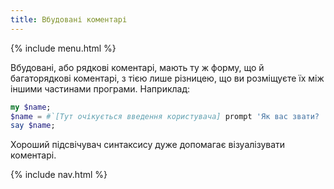```yaml
---
title: Вбудовані коментарі
---
```


{% include menu.html %}

Вбудовані, або рядкові коментарі, мають ту ж форму, що й багаторядкові коментарі, з тією лише різницею, що ви розміщуєте їх між іншими частинами програми. Наприклад:

```raku
my $name;
$name = #`[Тут очікується введення користувача] prompt 'Як вас звати? ';
say $name;
```

Хороший підсвічувач синтаксису дуже допомагає візуалізувати коментарі.

{% include nav.html %}